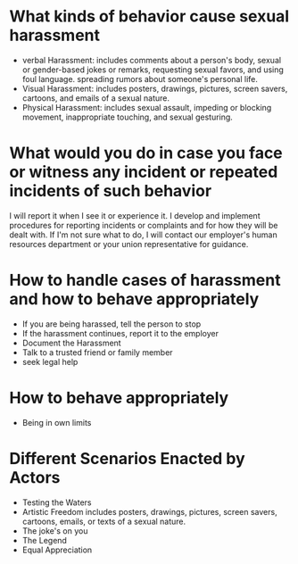 # What kinds of behavior cause sexual harassment

* verbal Harassment:
      includes comments about a person's body, sexual or gender-based jokes or remarks, requesting sexual favors, and using foul language. spreading rumors about someone's personal life.
* Visual Harassment:
      includes posters, drawings, pictures, screen savers, cartoons, and emails of a sexual nature. 
* Physical Harassment:
        includes sexual assault, impeding or blocking movement, inappropriate touching, and sexual gesturing. 

#   What would you do in case you face or witness any incident or repeated incidents of such behavior

   I will report it when I see it or experience it. I develop and implement procedures for reporting incidents or complaints and for how they will be dealt with. If I'm not sure what to do, I  will contact our employer's human resources department or your union representative for guidance.


#   How to handle cases of harassment and how to behave appropriately


* If you are being harassed, tell the person to stop
* If the harassment continues, report it to the employer
* Document the Harassment
* Talk to a trusted friend or family member
* seek legal help

# How to behave appropriately
  * Being in own limits

# Different Scenarios Enacted by Actors

   * Testing the Waters
   * Artistic Freedom includes posters, drawings, pictures, screen savers, cartoons, emails, or texts of a sexual nature.
   * The joke's on you
   * The Legend
   * Equal Appreciation
    
